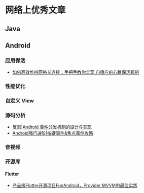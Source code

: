 # 网络上优秀文章

## Java

## Android

### 应用保活

- [如何高效维持网络长连接：手把手教你实现 自适应的心跳保活机制](https://juejin.im/entry/5d632c7f6fb9a06aea619f4e?utm_source=gold_browser_extension)

### 性能优化

### 自定义 View

### 源码分析

- [反思|Android 事件分发机制的设计与实现](https://juejin.im/post/5d66565cf265da03e71b0672)
- [Android强行进阶|按键事件&焦点事件攻略](https://juejin.im/post/5d5d35e3e51d4561ae4da62c)

### 音视频

### 开源库

#### Flutter

- [产品级Flutter开源项目FunAndroid，Provider MVVM的最佳实践](https://juejin.im/post/5d60f946f265da03d063ab0f)

